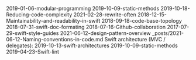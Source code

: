 2019-01-06-modular-programming
2019-10-09-static-methods
2019-10-18-Reducing-code-complexity
2021-02-28-rewrite-often
2018-12-15-Maintainability-and-readability-in-swift
2018-09-18-code-base-topology
2018-07-31-swift-doc-formating
2018-07-16-Github-collaboration
2017-07-29-swift-style-guides
2021-06-12-design-pattern-overview
_posts/2021-06-12-Naming-conventions-in-code.md
Swift architecture (MVC / delegates): 2019-10-13-swift-architectures
2019-10-09-static-methods
2019-04-23-Swift-lint
